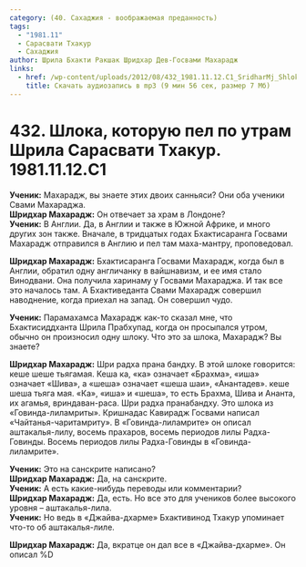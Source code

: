 ```yaml
---
category: (40. Сахаджия - воображаемая преданность)
tags:
  - "1981.11"
  - Сарасвати Тхакур
  - Сахаджия
author: Шрила Бхакти Ракшак Шридхар Дев-Госвами Махарадж
links:
  - href: /wp-content/uploads/2012/08/432_1981.11.12.C1_SridharMj_Shloka_kotoruyu_pel_po_utram_Shrila_Sarasvati_Thakur.mp3
    title: Скачать аудиозапись в mp3 (9 мин 56 сек, размер 7 Мб)
---
```


# 432. Шлока, которую пел по утрам Шрила Сарасвати Тхакур. 1981.11.12.C1

**Ученик:** Махарадж, вы знаете этих двоих санньяси? Они оба ученики Свами Махараджа.\
**Шридхар Махарадж:** Он отвечает за храм в Лондоне?\
**Ученик:** В Англии. Да, в Англии и также в Южной Африке, и много других зон также. Вначале, в тридцатых годах Бхактисаранга Госвами Махарадж отправился в Англию и пел там маха-мантру, проповедовал.

**Шридхар Махарадж:** Бхактисаранга Госвами Махарадж, когда был в Англии, обратил одну англичанку в вайшнавизм, и ее имя стало Винодвани. Она получила харинаму у Госвами Махараджа. И так все это началось там. А Бхактиведанта Свами Махарадж совершил наводнение, когда приехал на запад. Он совершил чудо.

**Ученик:** Парамахамса Махарадж как-то сказал мне, что Бхактисиддханта Шрила Прабхупад, когда он просыпался утром, обычно он произносил одну шлоку. Что это за шлока, Махарадж? Вы знаете?

**Шридхар Махарадж:** Шри радха прана бандху. В этой шлоке говорится: кеше шеше тьягамая. Кеша ка, «ка» означает «Брахма», «иша» означает «Шива», а «шеша» означает «шеша шаи», «Анантадев». кеше шеша тьяга мая. «Ка», «иша» и «шеша», то есть Брахма, Шива и Ананта, их агамья, вриндаван-раса. Шри радха пранабандху. Это шлока из «Говинда-лиламриты». Кришнадас Кавирадж Госвами написал «Чайтанья-чаритамриту». В «Говинда-лиламрите» он описал аштакалья-лилу, восемь прахаров, восемь периодов лилы Радха-Говинды. Восемь периодов лилы Радха-Говинды в «Говинда-лиламрите».

**Ученик:** Это на санскрите написано?\
**Шридхар Махарадж:** Да, на санскрите.\
**Ученик:** А есть какие-нибудь переводы или комментарии?\
**Шридхар Махарадж:** Да, есть. Но все это для учеников более высокого уровня – аштакалья-лила.\
**Ученик:** Но ведь в «Джайва-дхарме» Бхактивинод Тхакур упоминает что-то об аштакалья-лиле.

**Шридхар Махарадж:** Да, вкратце он дал все в «Джайва-дхарме». Он описал %D

